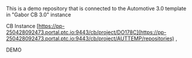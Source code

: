 This is a demo repository that is connected to the Automotive 3.0 template in "Gabor CB 3.0" instance

CB Instance
[https://pp-250428092473.portal.ptc.io:9443/cb/project/DO178C](https://pp-250428092473.portal.ptc.io:9443/cb/project/AUTTEMP/repositories)
,

DEMO
